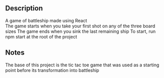 ## Description

A game of battleship made using React  
The game starts when you take your first shot on any of the three board sizes
The game ends when you sink the last remaining ship
To start, run npm start at the root of the project

## Notes

The base of this project is the tic tac toe game that was used as a starting point before its transformation into battleship
